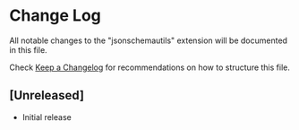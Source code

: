 # Change Log

All notable changes to the "jsonschemautils" extension will be documented in this file.

Check [Keep a Changelog](http://keepachangelog.com/) for recommendations on how to structure this file.

## [Unreleased]

- Initial release